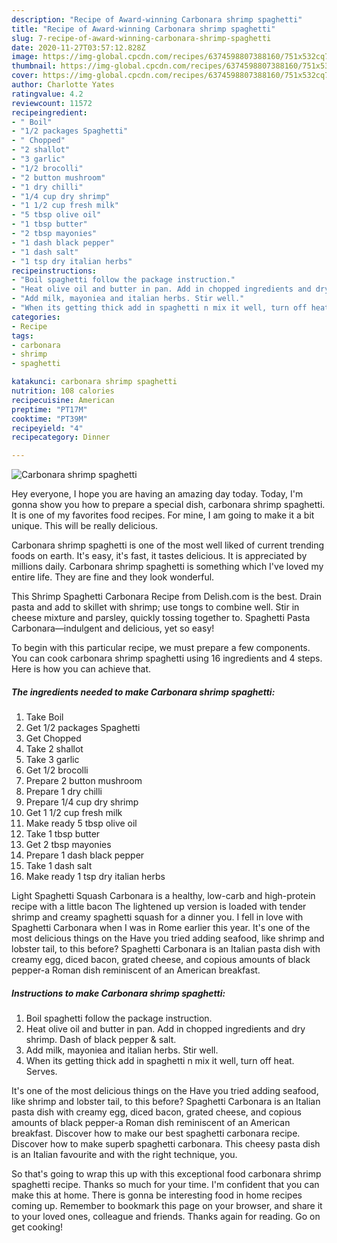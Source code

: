 ```yaml
---
description: "Recipe of Award-winning Carbonara shrimp spaghetti"
title: "Recipe of Award-winning Carbonara shrimp spaghetti"
slug: 7-recipe-of-award-winning-carbonara-shrimp-spaghetti
date: 2020-11-27T03:57:12.828Z
image: https://img-global.cpcdn.com/recipes/6374598807388160/751x532cq70/carbonara-shrimp-spaghetti-recipe-main-photo.jpg
thumbnail: https://img-global.cpcdn.com/recipes/6374598807388160/751x532cq70/carbonara-shrimp-spaghetti-recipe-main-photo.jpg
cover: https://img-global.cpcdn.com/recipes/6374598807388160/751x532cq70/carbonara-shrimp-spaghetti-recipe-main-photo.jpg
author: Charlotte Yates
ratingvalue: 4.2
reviewcount: 11572
recipeingredient:
- " Boil"
- "1/2 packages Spaghetti"
- " Chopped"
- "2 shallot"
- "3 garlic"
- "1/2 brocolli"
- "2 button mushroom"
- "1 dry chilli"
- "1/4 cup dry shrimp"
- "1 1/2 cup fresh milk"
- "5 tbsp olive oil"
- "1 tbsp butter"
- "2 tbsp mayonies"
- "1 dash black pepper"
- "1 dash salt"
- "1 tsp dry italian herbs"
recipeinstructions:
- "Boil spaghetti follow the package instruction."
- "Heat olive oil and butter in pan. Add in chopped ingredients and dry shrimp. Dash of black pepper &amp; salt."
- "Add milk, mayoniea and italian herbs. Stir well."
- "When its getting thick add in spaghetti n mix it well, turn off heat. Serves."
categories:
- Recipe
tags:
- carbonara
- shrimp
- spaghetti

katakunci: carbonara shrimp spaghetti 
nutrition: 108 calories
recipecuisine: American
preptime: "PT17M"
cooktime: "PT39M"
recipeyield: "4"
recipecategory: Dinner

---
```



![Carbonara shrimp spaghetti](https://img-global.cpcdn.com/recipes/6374598807388160/751x532cq70/carbonara-shrimp-spaghetti-recipe-main-photo.jpg)

Hey everyone, I hope you are having an amazing day today. Today, I'm gonna show you how to prepare a special dish, carbonara shrimp spaghetti. It is one of my favorites food recipes. For mine, I am going to make it a bit unique. This will be really delicious.

Carbonara shrimp spaghetti is one of the most well liked of current trending foods on earth. It's easy, it's fast, it tastes delicious. It is appreciated by millions daily. Carbonara shrimp spaghetti is something which I've loved my entire life. They are fine and they look wonderful.

This Shrimp Spaghetti Carbonara Recipe from Delish.com is the best. Drain pasta and add to skillet with shrimp; use tongs to combine well. Stir in cheese mixture and parsley, quickly tossing together to. Spaghetti Pasta Carbonara—indulgent and delicious, yet so easy!


To begin with this particular recipe, we must prepare a few components. You can cook carbonara shrimp spaghetti using 16 ingredients and 4 steps. Here is how you can achieve that.

<!--inarticleads1-->

##### The ingredients needed to make Carbonara shrimp spaghetti:

1. Take  Boil
1. Get 1/2 packages Spaghetti
1. Get  Chopped
1. Take 2 shallot
1. Take 3 garlic
1. Get 1/2 brocolli
1. Prepare 2 button mushroom
1. Prepare 1 dry chilli
1. Prepare 1/4 cup dry shrimp
1. Get 1 1/2 cup fresh milk
1. Make ready 5 tbsp olive oil
1. Take 1 tbsp butter
1. Get 2 tbsp mayonies
1. Prepare 1 dash black pepper
1. Take 1 dash salt
1. Make ready 1 tsp dry italian herbs


Light Spaghetti Squash Carbonara is a healthy, low-carb and high-protein recipe with a little bacon The lightened up version is loaded with tender shrimp and creamy spaghetti squash for a dinner you. I fell in love with Spaghetti Carbonara when I was in Rome earlier this year. It&#39;s one of the most delicious things on the Have you tried adding seafood, like shrimp and lobster tail, to this before? Spaghetti Carbonara is an Italian pasta dish with creamy egg, diced bacon, grated cheese, and copious amounts of black pepper-a Roman dish reminiscent of an American breakfast. 

<!--inarticleads2-->

##### Instructions to make Carbonara shrimp spaghetti:

1. Boil spaghetti follow the package instruction.
1. Heat olive oil and butter in pan. Add in chopped ingredients and dry shrimp. Dash of black pepper &amp; salt.
1. Add milk, mayoniea and italian herbs. Stir well.
1. When its getting thick add in spaghetti n mix it well, turn off heat. Serves.


It&#39;s one of the most delicious things on the Have you tried adding seafood, like shrimp and lobster tail, to this before? Spaghetti Carbonara is an Italian pasta dish with creamy egg, diced bacon, grated cheese, and copious amounts of black pepper-a Roman dish reminiscent of an American breakfast. Discover how to make our best spaghetti carbonara recipe. Discover how to make superb spaghetti carbonara. This cheesy pasta dish is an Italian favourite and with the right technique, you. 

So that's going to wrap this up with this exceptional food carbonara shrimp spaghetti recipe. Thanks so much for your time. I'm confident that you can make this at home. There is gonna be interesting food in home recipes coming up. Remember to bookmark this page on your browser, and share it to your loved ones, colleague and friends. Thanks again for reading. Go on get cooking!
